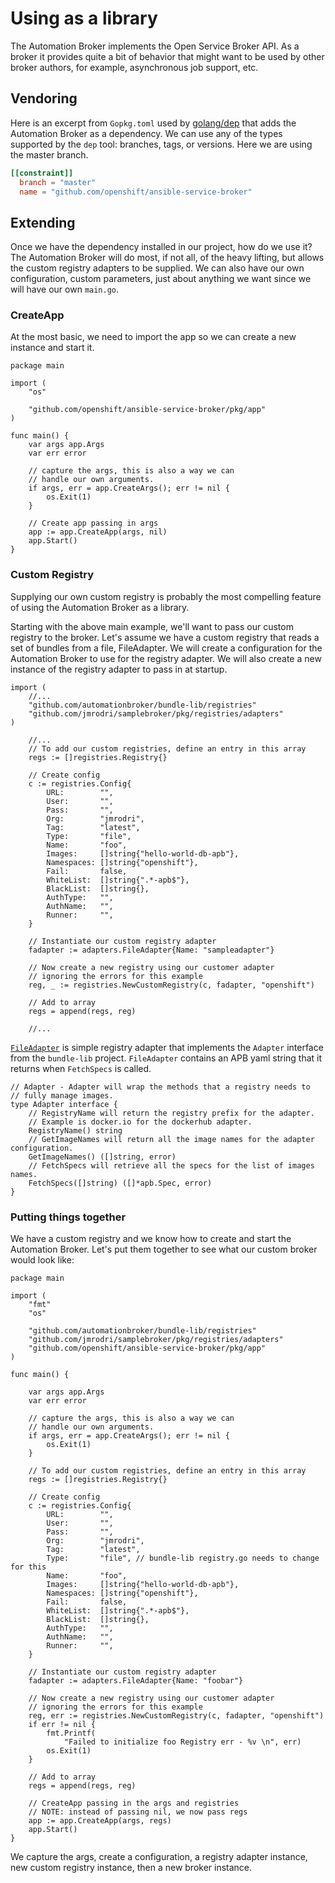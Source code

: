 # Using as a library

The Automation Broker implements the Open Service Broker API. As a broker it
provides quite a bit of behavior that might want to be used by other broker
authors, for example, asynchronous job support, etc.

## Vendoring

Here is an excerpt from `Gopkg.toml` used by [golang/dep](https://golang.github.io/dep/)
that adds the Automation Broker as a dependency. We can use any of the types
supported by the `dep` tool: branches, tags, or versions. Here we are using the master
branch.

```toml
[[constraint]]
  branch = "master"
  name = "github.com/openshift/ansible-service-broker"
```

## Extending

Once we have the dependency installed in our project, how do we use it? The
Automation Broker will do most, if not all, of the heavy lifting, but allows
the custom registry adapters to be supplied. We can also have our own
configuration, custom parameters, just about anything we want since we will
have our own `main.go`.

### CreateApp

At the most basic, we need to import the app so we can create a new instance
and start it.

```golang
package main

import (
    "os"

    "github.com/openshift/ansible-service-broker/pkg/app"
)

func main() {
    var args app.Args
    var err error

    // capture the args, this is also a way we can
    // handle our own arguments.
    if args, err = app.CreateArgs(); err != nil {
        os.Exit(1)
    }

    // Create app passing in args
    app := app.CreateApp(args, nil)
    app.Start()
}
```

### Custom Registry

Supplying our own custom registry is probably the most compelling feature of
using the Automation Broker as a library.

Starting with the above main example, we'll want to pass our custom registry to
the broker. Let's assume we have a custom registry that reads a set of bundles
from a file, FileAdapter. We will create a configuration for the Automation
Broker to use for the registry adapter. We will also create a new instance of
the registry adapter to pass in at startup.

```golang
import (
    //...
    "github.com/automationbroker/bundle-lib/registries"
    "github.com/jmrodri/samplebroker/pkg/registries/adapters"
)

    //...
    // To add our custom registries, define an entry in this array
    regs := []registries.Registry{}

    // Create config
    c := registries.Config{
        URL:        "",
        User:       "",
        Pass:       "",
        Org:        "jmrodri",
        Tag:        "latest",
        Type:       "file",
        Name:       "foo",
        Images:     []string{"hello-world-db-apb"},
        Namespaces: []string{"openshift"},
        Fail:       false,
        WhiteList:  []string{".*-apb$"},
        BlackList:  []string{},
        AuthType:   "",
        AuthName:   "",
        Runner:     "",
    }

    // Instantiate our custom registry adapter
    fadapter := adapters.FileAdapter{Name: "sampleadapter"}

    // Now create a new registry using our customer adapter
    // ignoring the errors for this example
    reg, _ := registries.NewCustomRegistry(c, fadapter, "openshift")

    // Add to array
    regs = append(regs, reg)

    //...

```

[`FileAdapter`](https://github.com/jmrodri/samplebroker/blob/master/pkg/registries/adapters/file_adapter.go)
is simple registry adapter that implements the `Adapter` interface
from the `bundle-lib` project. `FileAdapter` contains an APB yaml string that it
returns when `FetchSpecs` is called.

```golang
// Adapter - Adapter will wrap the methods that a registry needs to
// fully manage images.
type Adapter interface {
    // RegistryName will return the registry prefix for the adapter.
    // Example is docker.io for the dockerhub adapter.
    RegistryName() string
    // GetImageNames will return all the image names for the adapter configuration.
    GetImageNames() ([]string, error)
    // FetchSpecs will retrieve all the specs for the list of images names.
    FetchSpecs([]string) ([]*apb.Spec, error)
}

```

### Putting things together

We have a custom registry and we know how to create and start the Automation
Broker. Let's put them together to see what our custom broker would look like:

```golang
package main

import (
    "fmt"
    "os"

    "github.com/automationbroker/bundle-lib/registries"
    "github.com/jmrodri/samplebroker/pkg/registries/adapters"
    "github.com/openshift/ansible-service-broker/pkg/app"
)

func main() {

    var args app.Args
    var err error

    // capture the args, this is also a way we can
    // handle our own arguments.
    if args, err = app.CreateArgs(); err != nil {
        os.Exit(1)
    }

    // To add our custom registries, define an entry in this array
    regs := []registries.Registry{}

    // Create config
    c := registries.Config{
        URL:        "",
        User:       "",
        Pass:       "",
        Org:        "jmrodri",
        Tag:        "latest",
        Type:       "file", // bundle-lib registry.go needs to change for this
        Name:       "foo",
        Images:     []string{"hello-world-db-apb"},
        Namespaces: []string{"openshift"},
        Fail:       false,
        WhiteList:  []string{".*-apb$"},
        BlackList:  []string{},
        AuthType:   "",
        AuthName:   "",
        Runner:     "",
    }

    // Instantiate our custom registry adapter
    fadapter := adapters.FileAdapter{Name: "foobar"}

    // Now create a new registry using our customer adapter
    // ignoring the errors for this example
    reg, err := registries.NewCustomRegistry(c, fadapter, "openshift")
    if err != nil {
        fmt.Printf(
            "Failed to initialize foo Registry err - %v \n", err)
        os.Exit(1)
    }

    // Add to array
    regs = append(regs, reg)

    // CreateApp passing in the args and registries
    // NOTE: instead of passing nil, we now pass regs
    app := app.CreateApp(args, regs)
    app.Start()
}
```

We capture the args, create a configuration, a registry adapter instance, new
custom registry instance, then a new broker instance.

